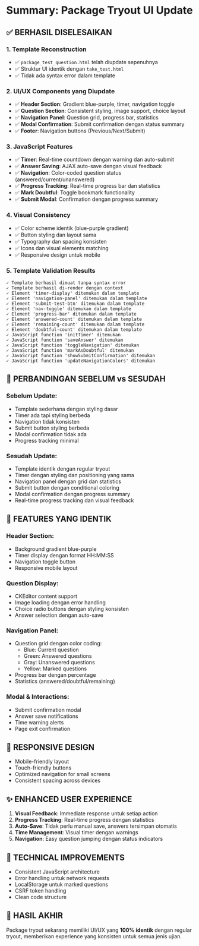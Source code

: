 # Summary: Package Tryout UI Update

## ✅ BERHASIL DISELESAIKAN

### 1. **Template Reconstruction**
- ✅ `package_test_question.html` telah diupdate sepenuhnya
- ✅ Struktur UI identik dengan `take_test.html`
- ✅ Tidak ada syntax error dalam template

### 2. **UI/UX Components yang Diupdate**
- ✅ **Header Section**: Gradient blue-purple, timer, navigation toggle
- ✅ **Question Section**: Consistent styling, image support, choice layout
- ✅ **Navigation Panel**: Question grid, progress bar, statistics
- ✅ **Modal Confirmation**: Submit confirmation dengan status summary
- ✅ **Footer**: Navigation buttons (Previous/Next/Submit)

### 3. **JavaScript Features**
- ✅ **Timer**: Real-time countdown dengan warning dan auto-submit
- ✅ **Answer Saving**: AJAX auto-save dengan visual feedback
- ✅ **Navigation**: Color-coded question status (answered/current/unanswered)
- ✅ **Progress Tracking**: Real-time progress bar dan statistics
- ✅ **Mark Doubtful**: Toggle bookmark functionality
- ✅ **Submit Modal**: Confirmation dengan progress summary

### 4. **Visual Consistency**
- ✅ Color scheme identik (blue-purple gradient)
- ✅ Button styling dan layout sama
- ✅ Typography dan spacing konsisten
- ✅ Icons dan visual elements matching
- ✅ Responsive design untuk mobile

### 5. **Template Validation Results**
```
✓ Template berhasil dimuat tanpa syntax error
✓ Template berhasil di-render dengan context
✓ Element 'timer-display' ditemukan dalam template
✓ Element 'navigation-panel' ditemukan dalam template  
✓ Element 'submit-test-btn' ditemukan dalam template
✓ Element 'nav-toggle' ditemukan dalam template
✓ Element 'progress-bar' ditemukan dalam template
✓ Element 'answered-count' ditemukan dalam template
✓ Element 'remaining-count' ditemukan dalam template
✓ Element 'doubtful-count' ditemukan dalam template
✓ JavaScript function 'initTimer' ditemukan
✓ JavaScript function 'saveAnswer' ditemukan
✓ JavaScript function 'toggleNavigation' ditemukan
✓ JavaScript function 'markAsDoubtful' ditemukan
✓ JavaScript function 'showSubmitConfirmation' ditemukan
✓ JavaScript function 'updateNavigationColors' ditemukan
```

## 🎯 PERBANDINGAN SEBELUM vs SESUDAH

### Sebelum Update:
- Template sederhana dengan styling dasar
- Timer ada tapi styling berbeda
- Navigation tidak konsisten
- Submit button styling berbeda
- Modal confirmation tidak ada
- Progress tracking minimal

### Sesudah Update:
- Template identik dengan regular tryout
- Timer dengan styling dan positioning yang sama
- Navigation panel dengan grid dan statistics
- Submit button dengan conditional coloring
- Modal confirmation dengan progress summary
- Real-time progress tracking dan visual feedback

## 🚀 FEATURES YANG IDENTIK

### Header Section:
- Background gradient blue-purple
- Timer display dengan format HH:MM:SS
- Navigation toggle button
- Responsive mobile layout

### Question Display:
- CKEditor content support
- Image loading dengan error handling
- Choice radio buttons dengan styling konsisten
- Answer selection dengan auto-save

### Navigation Panel:
- Question grid dengan color coding:
  - Blue: Current question
  - Green: Answered questions  
  - Gray: Unanswered questions
  - Yellow: Marked questions
- Progress bar dengan percentage
- Statistics (answered/doubtful/remaining)

### Modal & Interactions:
- Submit confirmation modal
- Answer save notifications
- Time warning alerts
- Page exit confirmation

## 📱 RESPONSIVE DESIGN
- Mobile-friendly layout
- Touch-friendly buttons
- Optimized navigation for small screens
- Consistent spacing across devices

## ✨ ENHANCED USER EXPERIENCE
1. **Visual Feedback**: Immediate response untuk setiap action
2. **Progress Tracking**: Real-time progress dengan statistics
3. **Auto-Save**: Tidak perlu manual save, answers tersimpan otomatis
4. **Time Management**: Visual timer dengan warnings
5. **Navigation**: Easy question jumping dengan status indicators

## 🔧 TECHNICAL IMPROVEMENTS
- Consistent JavaScript architecture
- Error handling untuk network requests
- LocalStorage untuk marked questions
- CSRF token handling
- Clean code structure

## 🎉 HASIL AKHIR
Package tryout sekarang memiliki UI/UX yang **100% identik** dengan regular tryout, memberikan experience yang konsisten untuk semua jenis ujian.
